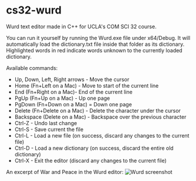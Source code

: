 # cs32-wurd
Wurd text editor made in C++ for UCLA's COM SCI 32 course.

You can run it yourself by running the Wurd.exe file under x64/Debug. It will automatically load the dictionary.txt file inside that folder as its dictionary. Highlighted words in red indicate words unknown to the currently loaded dictionary.

Available commands:
- Up, Down, Left, Right arrows - Move the cursor
- Home (Fn+Left on a Mac) - Move to start of the current line
- End (Fn+Right on a Mac)- End of the current line
- PgUp (Fn+Up on a Mac) - Up one page
- PgDown (Fn+Down on a Mac) = Down one page
- Delete (Fn+Delete on a Mac) - Delete the character under the cursor
- Backspace (Delete on a Mac) - Backspace over the previous character
- Ctrl-Z - Undo last change
- Ctrl-S - Save current the file
- Ctrl-L - Load a new file (on success, discard any changes to the current file)
- Ctrl-D - Load a new dictionary (on success, discard the entire old dictionary)
- Ctrl-X - Exit the editor (discard any changes to the current file)

An excerpt of War and Peace in the Wurd editor:
![Wurd screenshot](https://user-images.githubusercontent.com/69874869/147801008-9e41fe56-3935-42ba-9735-8a4fefd50712.png)
